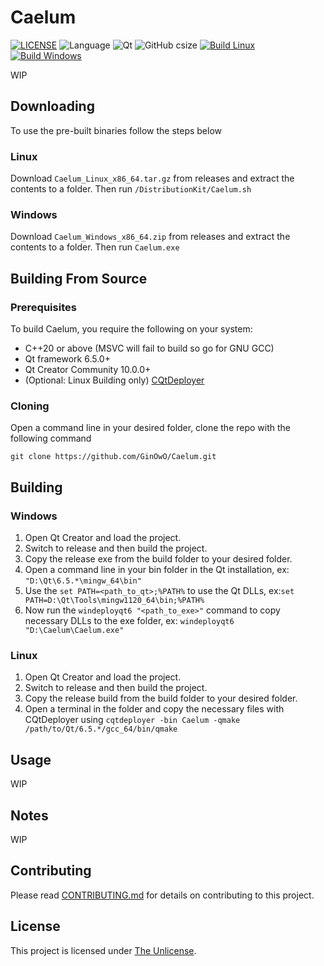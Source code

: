 # Caelum
[![LICENSE](https://img.shields.io/github/license/GinOwO/Caelum?color=blue)](LICENSE) ![Language](https://img.shields.io/badge/Language-C%2B%2B-brightgreen) ![Qt](https://img.shields.io/badge/Qt-6.5.0-brightgreen) ![GitHub csize](https://img.shields.io/github/languages/code-size/GinOwO/Caelum) [![Build Linux](https://github.com/GinOwO/Caelum/actions/workflows/c-cpp-build-linux.yaml/badge.svg?event=push)](https://github.com/GinOwO/Caelum/actions/workflows/c-cpp-build-linux.yaml) [![Build Windows](https://github.com/GinOwO/Caelum/actions/workflows/c-cpp-build-windows.yaml/badge.svg?event=push)](https://github.com/GinOwO/Caelum/actions/workflows/c-cpp-build-windows.yaml)

WIP

## Downloading

To use the pre-built binaries follow the steps below

### Linux

Download `Caelum_Linux_x86_64.tar.gz` from releases and extract the contents to a folder. Then run `/DistributionKit/Caelum.sh`

### Windows

Download `Caelum_Windows_x86_64.zip` from releases and extract the contents to a folder. Then run `Caelum.exe`

## Building From Source

### Prerequisites

To build Caelum, you require the following on your system:

- C++20 or above (MSVC will fail to build so go for GNU GCC)
- Qt framework 6.5.0+
- Qt Creator Community 10.0.0+
- (Optional: Linux Building only) [CQtDeployer](https://github.com/QuasarApp/CQtDeployer)

### Cloning 

Open a command line in your desired folder, clone the repo with the following command
```
git clone https://github.com/GinOwO/Caelum.git
```

## Building

### Windows
1. Open Qt Creator and load the project.
2. Switch to release and then build the project.
3. Copy the release exe from the build folder to your desired folder.
4. Open a command line in your bin folder in the Qt installation, ex: `"D:\Qt\6.5.*\mingw_64\bin"`
5. Use the `set PATH=<path_to_qt>;%PATH%` to use the Qt DLLs, ex:`set PATH=D:\Qt\Tools\mingw1120_64\bin;%PATH%`
6. Now run the `windeployqt6 "<path_to_exe>"` command to copy necessary DLLs to the exe folder, ex: `windeployqt6 "D:\Caelum\Caelum.exe"`

### Linux
1. Open Qt Creator and load the project.
2. Switch to release and then build the project.
3. Copy the release build from the build folder to your desired folder.
4. Open a terminal in the folder and copy the necessary files with CQtDeployer using `cqtdeployer -bin Caelum -qmake /path/to/Qt/6.5.*/gcc_64/bin/qmake`

## Usage
WIP

## Notes
WIP

## Contributing
Please read [CONTRIBUTING.md](CONTRIBUTING.md) for details on contributing to this project.

## License

This project is licensed under [The Unlicense](LICENSE).
